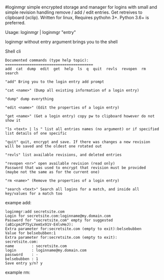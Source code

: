 #loginmgr
simple encrypted storage and manager for logins with small and simple revision handling remove / add / edit entries. Get retreives to clipboard (xclip). Written for linux,
Requires pythohn 3+. Python 3.6+ is preferred.

Usage: loginmgr | loginmgr "entry"

loginmgr without entry argument brings you to the shell

Shell cli
```
Documented commands (type help topic):
========================================
add  cat  dump  edit  get  help  ls  q  quit  revls  revopen  rm  search

"add" Bring you to the login entry add prompt

"cat <name>" (Dump all existing information of a login entry)

"dump" dump everything

"edit <name>" (Edit the properties of a login entry)

"get <name>" (Get a login entry) copy pw to clipboard however do not show it

"ls <text> | ls " list all entries names (no argument) or if specified list details of one specific

"quit" quit, encrypt and save. If there was changes a new revision will be saved and the oldest one rotated out

"revls" list available revisions, and deleted entries

"revopen <nr>" open available revision (read only)
Password that was used to encrypt that revision must be provided (maybe not the same as for the current one)

"rm <name>" (Remove the properties of a login entry)

"search <text>" Search all logins for a match, and inside all key/values for a match too
```

exampe add:

```
loginmgr:add secretsite.com
Login for secretsite.com:loginname@my.domain.com
Password for "secretsite.com" empty for suggested (aB1cpmJP75yLVemSx91V-E4lvHeJ):
Extra parameter for:secretsite.com (empty to exit):belsebubben
Value for belsebubben:1
Extra parameter for:secretsite.com (empty to exit):
secretsite.com:
name        : secretsite.com
login       : loginname@my.domain.com
password    : -
belsebubben : 1
Save entry y/n? y
```

example rm:
